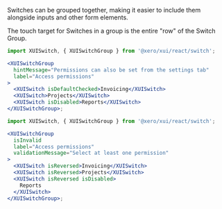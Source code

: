 Switches can be grouped together, making it easier to include them alongside inputs and other form elements.

The touch target for Switches in a group is the entire "row" of the Switch Group.

```jsx harmony
import XUISwitch, { XUISwitchGroup } from '@xero/xui/react/switch';

<XUISwitchGroup
  hintMessage="Permissions can also be set from the settings tab"
  label="Access permissions"
>
  <XUISwitch isDefaultChecked>Invoicing</XUISwitch>
  <XUISwitch>Projects</XUISwitch>
  <XUISwitch isDisabled>Reports</XUISwitch>
</XUISwitchGroup>;
```

```jsx harmony
import XUISwitch, { XUISwitchGroup } from '@xero/xui/react/switch';

<XUISwitchGroup
  isInvalid
  label="Access permissions"
  validationMessage="Select at least one permission"
>
  <XUISwitch isReversed>Invoicing</XUISwitch>
  <XUISwitch isReversed>Projects</XUISwitch>
  <XUISwitch isReversed isDisabled>
    Reports
  </XUISwitch>
</XUISwitchGroup>;
```
